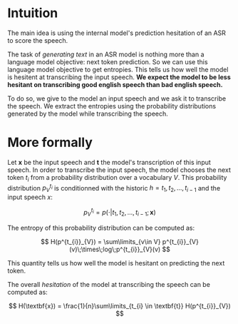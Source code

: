# Intuition

The main idea is using the internal model's prediction hesitation of an ASR to score the speech.

The task of _generating text_ in an ASR model is nothing more than a language model objective: next token prediction. So we can use this language model objective to get entropies. This tells us how well the model is hesitent at transcribing the input speech. __We expect the model to be less hesitant on transcribing good english speech than bad english speech.__


To do so, we give to the model an input speech and we ask it to transcribe the speech. We extract the entropies using the probability distributions generated by the model while transcribing the speech. 

# More formally

Let $\textbf{x}$ be the input speech and $\textbf{t}$ the model's transcription of this input speech.
In order to transcribe the input speech, the model chooses the next token $t_{i}$ from a probability distribution over a vocabulary $V$. This probability distribution $p^{t_{i}}_{V}$ is conditionned with the historic $h=t_{1}, t_{2}, ..., t_{i-1}$ and the input speech $x$:

$$
p^{t_{i}}_{V} = p(\cdot|t_{1}, t_{2}, ..., t_{i-1}; \textbf{x})
$$

The entropy of this probability distribution can be computed as:

$$
H(p^{t_{i}}_{V}) = \sum\limits_{v\in V} p^{t_{i}}_{V}(v)\;\times\;log\;p^{t_{i}}_{V}(v)
$$

This quantity tells us how well the model is hesitant on predicting the next token.

The overall _hesitation_ of the model at transcribing the speech can be computed as:

$$
H(\textbf{x}) = \frac{1}{n}\sum\limits_{t_{i} \in \textbf{t}} H(p^{t_{i}}_{V})
$$

